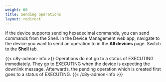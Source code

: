 ```yaml
---
weight: 60
title: Sending operations
layout: redirect
---
```



If the device supports sending hexadecimal commands, you can send commands from the Shell. In the Device Management web app, navigate to the device you want to send an operation to in the **All devices** page. Switch to the **Shell** tab.

{{< c8y-admon-info >}}
Operations do not go to a status of EXECUTING immediately. They go to EXECUTING when the device is expecting the downlink message. Afterwards, the pending operation which is created first goes to a status of EXECUTING.
{{< /c8y-admon-info >}}
